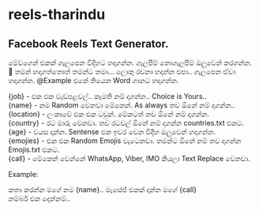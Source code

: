 # reels-tharindu
## Facebook Reels Text Generator.

මේවගෙන් එකක් ගැලපෙන විදිහට හදාගන්න. ගැලපීම් නොගැලපීම් ඔලුවෙන් කරගන්න. 🥲 තමන් හදාගත්තොත් තමන්ට තමා... ලොකු රචනා හදන්න එපා.. ගැලපෙන ඒවා හදාගන්න. @Example එකේ තියෙන Word ගානට හදාගන්න.

{job} - එක එක වැඩපළවල්.. කැමති නම් දාගන්න.. Choice is Yours..
<br>
{name} - නම Random වෙනවා මේකෙන්. As always තව ඕනේ නම් දාගන්න..
<br>
{location} - ලංකාවේ එක එක ටවුන්. මේකටත් තව ඕනේ නම් දාගන්න.
<br>
{country} - රට මාරු වෙනවා. තව රටවල් ඕනේ නම් දාගන්න countries.txt එකට.
<br>
{age} - වයස දාන්න. Sentense එක ඉවර වෙන විදිහ ඔලුවෙන් හදාගන්න. 
<br>
{emojies} - එක එක Random Emojis වැටෙනවා. තමන්ට ඕනේ නම් තව දාගන්න Emojis.txt එකට.
<br>
{call} - මේකෙන් වෙන්නේ WhatsApp, Viber, IMO කියලා Text Replace වෙනවා.

Example: 

කතා කරන්න මගේ නම {name}.. මැසේජ් එකක් දාන්න මගේ {call} නම්බර් එක දෙන්නම්..

